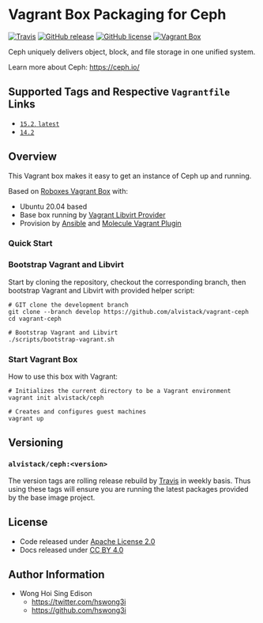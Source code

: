 # Vagrant Box Packaging for Ceph

[![Travis](https://img.shields.io/travis/com/alvistack/vagrant-ceph.svg)](https://travis-ci.com/alvistack/vagrant-ceph)
[![GitHub release](https://img.shields.io/github/release/alvistack/vagrant-ceph.svg)](https://github.com/alvistack/vagrant-ceph/releases)
[![GitHub license](https://img.shields.io/github/license/alvistack/vagrant-ceph.svg)](https://github.com/alvistack/vagrant-ceph/blob/master/LICENSE)
[![Vagrant Box](https://img.shields.io/badge/vagrant-alvistack/ceph-blue.svg)](https://app.vagrantup.com/alvistack/boxes/ceph)

Ceph uniquely delivers object, block, and file storage in one unified system.

Learn more about Ceph: <https://ceph.io/>

## Supported Tags and Respective `Vagrantfile` Links

  - [`15.2`, `latest`](https://github.com/alvistack/vagrant-ceph/blob/master/molecule/15.2/Vagrantfile.j2)
  - [`14.2`](https://github.com/alvistack/vagrant-ceph/blob/master/molecule/14.2/Vagrantfile.j2)

## Overview

This Vagrant box makes it easy to get an instance of Ceph up and running.

Based on [Roboxes Vagrant Box](https://roboxes.org/) with:

  - Ubuntu 20.04 based
  - Base box running by [Vagrant Libvirt Provider](https://github.com/vagrant-libvirt/vagrant-libvirt)
  - Provision by [Ansible](https://www.ansible.com/) and [Molecule Vagrant Plugin](https://github.com/ansible-community/molecule-vagrant)

### Quick Start

### Bootstrap Vagrant and Libvirt

Start by cloning the repository, checkout the corresponding branch, then bootstrap Vagrant and Libvirt with provided helper script:

    # GIT clone the development branch
    git clone --branch develop https://github.com/alvistack/vagrant-ceph
    cd vagrant-ceph
    
    # Bootstrap Vagrant and Libvirt
    ./scripts/bootstrap-vagrant.sh

### Start Vagrant Box

How to use this box with Vagrant:

    # Initializes the current directory to be a Vagrant environment
    vagrant init alvistack/ceph
    
    # Creates and configures guest machines
    vagrant up

## Versioning

### `alvistack/ceph:<version>`

The version tags are rolling release rebuild by [Travis](https://travis-ci.com/alvistack/vagrant-ceph) in weekly basis. Thus using these tags will ensure you are running the latest packages provided by the base image project.

## License

  - Code released under [Apache License 2.0](LICENSE)
  - Docs released under [CC BY 4.0](http://creativecommons.org/licenses/by/4.0/)

## Author Information

  - Wong Hoi Sing Edison
      - <https://twitter.com/hswong3i>
      - <https://github.com/hswong3i>

